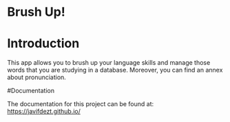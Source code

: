 # Brush Up!

# Introduction

This app allows you to brush up your language skills and manage those words that you are studying in a database. Moreover, you can find an annex about pronunciation.

#Documentation

The documentation for this project can be found at: https://javifdezt.github.io/
